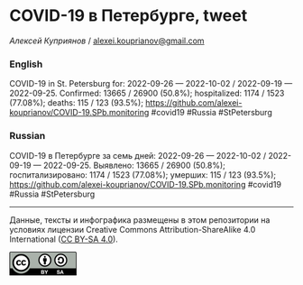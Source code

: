 COVID-19 в Петербурге, tweet
============================

*Алексей Куприянов* /
<a href="mailto:alexei.kouprianov@gmail.com" class="email">alexei.kouprianov@gmail.com</a>

### English

COVID-19 in St. Petersburg for: 2022-09-26 — 2022-10-02 / 2022-09-19 —
2022-09-25. Сonfirmed: 13665 / 26900 (50.8%); hospitalized: 1174 / 1523
(77.08%); deaths: 115 / 123 (93.5%);
<a href="https://github.com/alexei-kouprianov/COVID-19.SPb.monitoring" class="uri">https://github.com/alexei-kouprianov/COVID-19.SPb.monitoring</a>
\#covid19 \#Russia \#StPetersburg

### Russian

COVID-19 в Петербурге за семь дней: 2022-09-26 — 2022-10-02 / 2022-09-19
— 2022-09-25. Выявлено: 13665 / 26900 (50.8%); госпитализировано: 1174 /
1523 (77.08%); умерших: 115 / 123 (93.5%);
<a href="https://github.com/alexei-kouprianov/COVID-19.SPb.monitoring" class="uri">https://github.com/alexei-kouprianov/COVID-19.SPb.monitoring</a>
\#covid19 \#Russia \#StPetersburg

------------------------------------------------------------------------

Данные, тексты и инфографика размещены в этом репозитории на условиях
лицензии Creative Commons Attribution-ShareAlike 4.0 International ([CC
BY-SA 4.0](https://creativecommons.org/licenses/by-sa/4.0/)).

![](../misc/CC-BY-SA-icon.png "CC-BY-SA")
